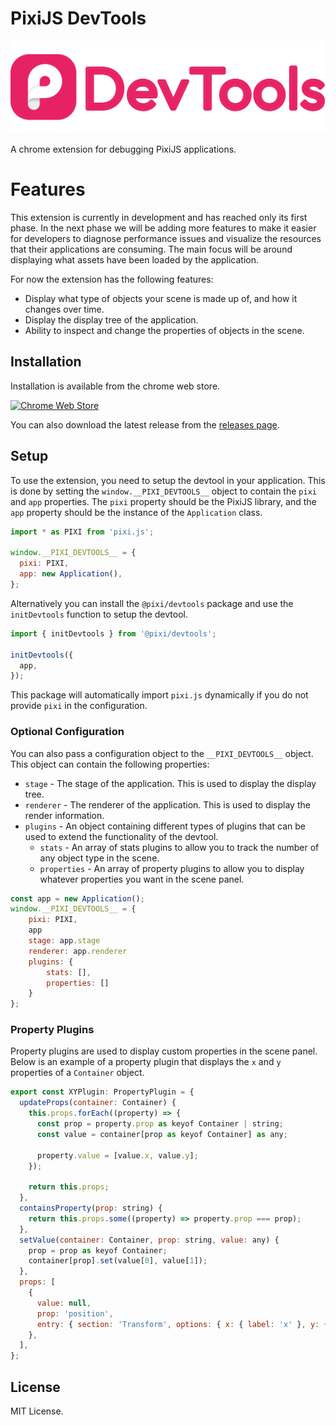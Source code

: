# PixiJS DevTools

<div align="center">

![Your Logo](.github/logo.svg 'PixiJS DevTools')

</div>

A chrome extension for debugging PixiJS applications.

# Features

This extension is currently in development and has reached only its first phase. In the next phase we will be adding more features to make it easier for developers to diagnose performance issues and visualize the resources that their applications are consuming. The main focus will be around displaying what assets have been loaded by the application.

For now the extension has the following features:

- Display what type of objects your scene is made up of, and how it changes over time.
- Display the display tree of the application.
- Ability to inspect and change the properties of objects in the scene.

## Installation

Installation is available from the chrome web store.

[![Chrome Web Store](https://img.shields.io/chrome-web-store/v/todo.svg)](https://chrome.google.com/webstore/detail/pixijs-devtools/todo)

You can also download the latest release from the [releases page](https://github.com/pixijs/devtools/releases).

## Setup

To use the extension, you need to setup the devtool in your application. This is done by setting the `window.__PIXI_DEVTOOLS__` object to contain the `pixi` and `app` properties.
The `pixi` property should be the PixiJS library, and the `app` property should be the instance of the `Application` class.

```js
import * as PIXI from 'pixi.js';

window.__PIXI_DEVTOOLS__ = {
  pixi: PIXI,
  app: new Application(),
};
```

Alternatively you can install the `@pixi/devtools` package and use the `initDevtools` function to setup the devtool.

```js
import { initDevtools } from '@pixi/devtools';

initDevtools({
  app,
});
```
This package will automatically import `pixi.js` dynamically if you do not provide `pixi` in the configuration.

### Optional Configuration

You can also pass a configuration object to the `__PIXI_DEVTOOLS__` object. This object can contain the following properties:

- `stage` - The stage of the application. This is used to display the display tree.
- `renderer` - The renderer of the application. This is used to display the render information.
- `plugins` - An object containing different types of plugins that can be used to extend the functionality of the devtool.
  - `stats` - An array of stats plugins to allow you to track the number of any object type in the scene.
  - `properties` - An array of property plugins to allow you to display whatever properties you want in the scene panel.

```js
const app = new Application();
window.__PIXI_DEVTOOLS__ = {
    pixi: PIXI,
    app
    stage: app.stage
    renderer: app.renderer
    plugins: {
        stats: [],
        properties: []
    }
};
```

### Property Plugins

Property plugins are used to display custom properties in the scene panel. Below is an example of a property plugin that displays the `x` and `y` properties of a `Container` object.

```js
export const XYPlugin: PropertyPlugin = {
  updateProps(container: Container) {
    this.props.forEach((property) => {
      const prop = property.prop as keyof Container | string;
      const value = container[prop as keyof Container] as any;

      property.value = [value.x, value.y];
    });

    return this.props;
  },
  containsProperty(prop: string) {
    return this.props.some((property) => property.prop === prop);
  },
  setValue(container: Container, prop: string, value: any) {
    prop = prop as keyof Container;
    container[prop].set(value[0], value[1]);
  },
  props: [
    {
      value: null,
      prop: 'position',
      entry: { section: 'Transform', options: { x: { label: 'x' }, y: { label: 'y' } }, type: 'vector2' },
    },
  ],
};
```

## License

MIT License.
